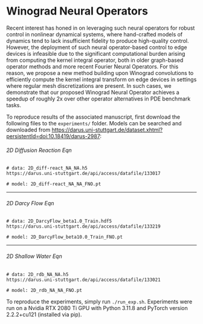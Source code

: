 # Winograd Neural Operators
Recent interest has honed in on leveraging such neural operators for robust control in nonlinear dynamical systems, where hand-crafted models of dynamics tend to lack insufficient fidelity to produce high-quality control. However, the deployment of such neural operator-based control to edge devices is infeasible due to the significant computational burden arising from computing the kernel integral operator, both in older graph-based operator methods and more recent Fourier Neural Operators. For this reason, we propose a new method building upon Winograd convolutions to efficiently compute the kernel integral transform on edge devices in settings where regular mesh discretizations are present. In such cases, we demonstrate that our proposed Winograd Neural Operator achieves a speedup of roughly 2x over other operator alternatives in PDE benchmark tasks.

To reproduce results of the associated manuscript, first download the following files to the `experiments/` folder. Models can be searched and downloaded from https://darus.uni-stuttgart.de/dataset.xhtml?persistentId=doi:10.18419/darus-2987:

###### 2D Diffusion Reaction Eqn

```
# data: 2D_diff-react_NA_NA.h5
https://darus.uni-stuttgart.de/api/access/datafile/133017

# model: 2D_diff-react_NA_NA_FNO.pt
```

-------------

###### 2D Darcy Flow Eqn

```
# data: 2D_DarcyFlow_beta1.0_Train.hdf5
https://darus.uni-stuttgart.de/api/access/datafile/133219

# model: 2D_DarcyFlow_beta10.0_Train_FNO.pt
```

------------------

###### 2D Shallow Water Eqn

```
# data: 2D_rdb_NA_NA.h5
https://darus.uni-stuttgart.de/api/access/datafile/133021

# model: 2D_rdb_NA_NA_FNO.pt
```

To reproduce the experiments, simply run `./run_exp.sh`. Experiments were run on a Nvidia RTX 2080 Ti GPU with Python 3.11.8 and PyTorch version 2.2.2+cu121 (installed via pip).